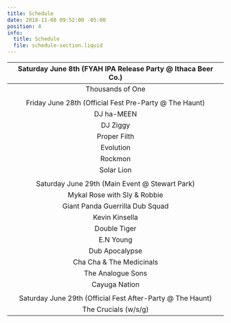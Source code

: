 ```yaml
---
title: Schedule
date: 2018-11-08 09:52:00 -05:00
position: 4
info:
  title: Schedule
  file: schedule-section.liquid
---
```


| Saturday June 8th (FYAH IPA Release Party @ Ithaca Beer Co.) 	|
|:------------------------------------------------------------:	|
|                       Thousands of One                       	|
|                                                              	|
|    Friday June 28th (Official Fest Pre-Party @ The Haunt)    	|
|                          DJ ha-MEEN                          	|
|                           DJ Ziggy                           	|
|                         Proper Filth                         	|
|                           Evolution                          	|
|                            Rockmon                           	|
|                          Solar Lion                          	|
|                                                              	|
|        Saturday June 29th (Main Event @ Stewart Park)        	|
|                 Mykal Rose with Sly & Robbie                 	|
|                Giant Panda Guerrilla Dub Squad               	|
|                        Kevin Kinsella                        	|
|                         Double Tiger                         	|
|                           E.N Young                          	|
|                        Dub Apocalypse                        	|
|                   Cha Cha & The Medicinals                   	|
|                       The Analogue Sons                      	|
|                         Cayuga Nation                        	|
|                                                              	|
|  Saturday June 29th (Official Fest After-Party @ The Haunt)  	|
|                     The Crucials (w/s/g)                     	|
